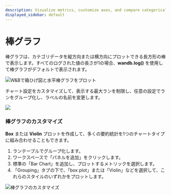 ```yaml
---
description: Visualize metrics, customize axes, and compare categorical data as bars.
displayed_sidebar: default
---
```


# 棒グラフ

棒グラフは、カテゴリデータを縦方向または横方向にプロットできる長方形の棒で表示します。すべてのログされた値の長さが1の場合、**wandb.log()** を使用して棒グラフがデフォルトで表示されます。

![W&Bで箱ひげ図と水平棒グラフをプロット](/images/app_ui/bar_plot.png)

チャート設定をカスタマイズして、表示する最大ランを制限し、任意の設定でランをグループ化し、ラベルの名前を変更します。

![](/images/app_ui/bar_plot_custom.png)

### 棒グラフのカスタマイズ

**Box** または **Violin** プロットを作成して、多くの要約統計を1つのチャートタイプに組み合わせることもできます。

1. ランテーブルでグループ化します。
2. ワークスペースで「パネルを追加」をクリックします。
3. 標準の「Bar Chart」を追加し、プロットするメトリックを選択します。
4. 「Grouping」タブの下で、「box plot」または「Violin」などを選択して、これらのスタイルのいずれかをプロットします。

![棒グラフのカスタマイズ](@site/static/images/app_ui/bar_plots.gif)
